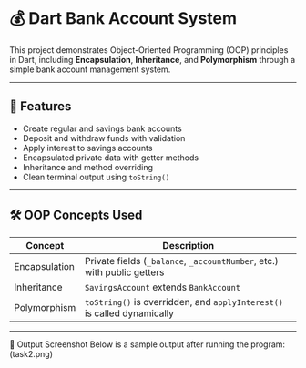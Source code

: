 # 💰 Dart Bank Account System

This project demonstrates Object-Oriented Programming (OOP) principles in Dart, including **Encapsulation**, **Inheritance**, and **Polymorphism** through a simple bank account management system.

---

## 🚀 Features

- Create regular and savings bank accounts
- Deposit and withdraw funds with validation
- Apply interest to savings accounts
- Encapsulated private data with getter methods
- Inheritance and method overriding
- Clean terminal output using `toString()`

---

## 🛠 OOP Concepts Used

| Concept         | Description                                                                 |
|----------------|-----------------------------------------------------------------------------|
| Encapsulation  | Private fields (`_balance`, `_accountNumber`, etc.) with public getters     |
| Inheritance    | `SavingsAccount` extends `BankAccount`                                      |
| Polymorphism   | `toString()` is overridden, and `applyInterest()` is called dynamically     |

---


📸 Output Screenshot
Below is a sample output after running the program:
(task2.png)